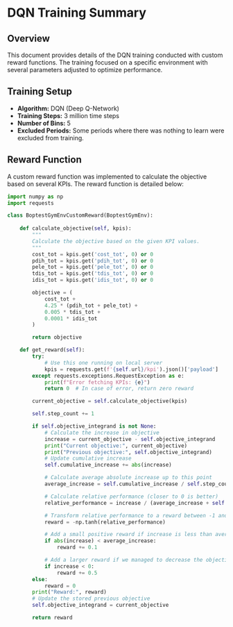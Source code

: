 # DQN Training Summary

## Overview
This document provides details of the DQN training conducted with custom reward functions. The training focused on a specific environment with several parameters adjusted to optimize performance.

## Training Setup
- **Algorithm:** DQN (Deep Q-Network)
- **Training Steps:** 3 million time steps
- **Number of Bins:** 5
- **Excluded Periods:** Some periods where there was nothing to learn were excluded from training.

## Reward Function
A custom reward function was implemented to calculate the objective based on several KPIs. The reward function is detailed below:

```python
import numpy as np
import requests

class BoptestGymEnvCustomReward(BoptestGymEnv):
    
    def calculate_objective(self, kpis):
        """
        Calculate the objective based on the given KPI values.
        """
        cost_tot = kpis.get('cost_tot', 0) or 0
        pdih_tot = kpis.get('pdih_tot', 0) or 0
        pele_tot = kpis.get('pele_tot', 0) or 0
        tdis_tot = kpis.get('tdis_tot', 0) or 0
        idis_tot = kpis.get('idis_tot', 0) or 0

        objective = (
            cost_tot +
            4.25 * (pdih_tot + pele_tot) +
            0.005 * tdis_tot +
            0.0001 * idis_tot
        )

        return objective

    def get_reward(self):
        try:
            # Use this one running on local server
            kpis = requests.get(f'{self.url}/kpi').json()['payload']
        except requests.exceptions.RequestException as e:
            print(f"Error fetching KPIs: {e}")
            return 0  # In case of error, return zero reward

        current_objective = self.calculate_objective(kpis)

        self.step_count += 1

        if self.objective_integrand is not None:
            # Calculate the increase in objective
            increase = current_objective - self.objective_integrand
            print("Current objective:", current_objective)
            print("Previous objective:", self.objective_integrand)
            # Update cumulative increase
            self.cumulative_increase += abs(increase)

            # Calculate average absolute increase up to this point
            average_increase = self.cumulative_increase / self.step_count

            # Calculate relative performance (closer to 0 is better)
            relative_performance = increase / (average_increase + self.epsilon)

            # Transform relative performance to a reward between -1 and 1
            reward = -np.tanh(relative_performance)

            # Add a small positive reward if increase is less than average
            if abs(increase) < average_increase:
                reward += 0.1

            # Add a larger reward if we managed to decrease the objective
            if increase < 0:
                reward += 0.5
        else:
            reward = 0
        print("Reward:", reward)
        # Update the stored previous objective
        self.objective_integrand = current_objective

        return reward
